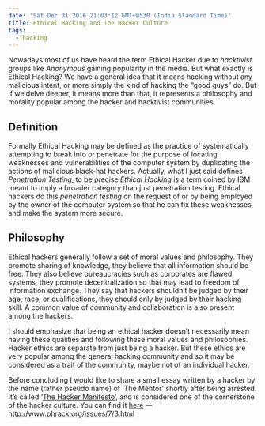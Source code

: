 ```yaml
---
date: 'Sat Dec 31 2016 21:03:12 GMT+0530 (India Standard Time)'
title: Ethical Hacking and The Hacker Culture
tags:
  - hacking
---
```


Nowadays most of us have heard the term Ethical Hacker due to _hacktivist_ groups like _Anonymous_ gaining popularity in the media. But what exactly is Ethical Hacking? We have a general idea that it means hacking without any malicious intent, or more simply the kind of hacking the “good guys” do. But if we delve deeper, it means more than that, it represents a philosophy and morality popular among the hacker and hacktivist communities.

## Definition

Formally Ethical Hacking may be defined as the practice of systematically attempting to break into or penetrate for the purpose of locating weaknesses and vulnerabilities of the computer system by duplicating the actions of malicious black-hat hackers. Actually, what I just said defines _Penetration Testing_, to be precise _Ethical Hacking_ is a term coined by IBM meant to imply a broader category than just penetration testing. Ethical hackers do this _penetration testing_ on the request of or by being employed by the owner of the computer system so that he can fix these weaknesses and make the system more secure.


## Philosophy

Ethical hackers generally follow a set of moral values and philosophy. They promote sharing of knowledge, they believe that all information should be free. They also believe bureaucracies such as corporates are flawed systems, they promote decentralization so that may lead to freedom of information exchange. They say that hackers shouldn’t be judged by their age, race, or qualifications, they should only by judged by their hacking skill. A common value of community and collaboration is also present among the hackers.

I should emphasize that being an ethical hacker doesn’t necessarily mean having these qualities and following these moral values and philosophies. Hacker ethics are separate from just being a hacker. But these ethics are very popular among the general hacking community and so it may be considered as a trait of the community, maybe not of an individual hacker.

Before concluding I would like to share a small essay written by a hacker by the name (rather pseudo name) of ‘The Mentor’ shortly after being arrested. It’s called ‘[The Hacker Manifesto](http://www.phrack.org/issues/7/3.html)’, and is considered one of the cornerstone of the hacker culture. You can find it [here](http://www.phrack.org/issues/7/3.html) — http://www.phrack.org/issues/7/3.html
